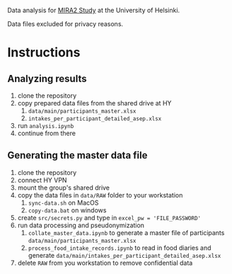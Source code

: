 Data analysis for [MIRA2 Study](https://blogs.helsinki.fi/kasvisruokavaliot-ja-lapsi/) at the University of Helsinki.

Data files excluded for privacy reasons.


# Instructions

## Analyzing results
1. clone the repository
1. copy prepared data files from the shared drive at HY
    1. `data/main/participants_master.xlsx`
    1. `intakes_per_participant_detailed_asep.xlsx`
1. run `analysis.ipynb`
1. continue from there

## Generating the master data file
1. clone the repository
1. connect HY VPN
1. mount the group's shared drive
1. copy the data files in `data/RAW` folder to your workstation
    1. `sync-data.sh` on MacOS
    1. `copy-data.bat` on windows
1. create `src/secrets.py` and type in `excel_pw = 'FILE_PASSWORD'`
1. run data processing and pseudonymization
    1. `collate_master_data.ipynb` to generate a master file of participants `data/main/participants_master.xlsx`
    1. `process_food_intake_records.ipynb` to read in food diaries and generate `data/main/intakes_per_participant_detailed_asep.xlsx`
1. delete `RAW` from you workstation to remove confidential data
